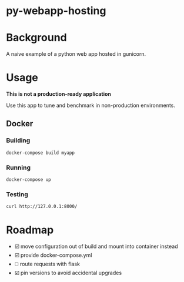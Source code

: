 py-webapp-hosting
=================

# Background
A naive example of a python web app hosted in gunicorn.

# Usage
**This is not a production-ready application**

Use this app to tune and benchmark in non-production environments.

## Docker

### Building
```
docker-compose build myapp
```
### Running
```
docker-compose up
```
### Testing
```
curl http://127.0.0.1:8000/
```

# Roadmap
- :ballot_box_with_check: move configuration out of build and mount into container instead
- :ballot_box_with_check: provide docker-compose.yml
- :white_medium_square: route requests with flask
- :ballot_box_with_check: pin versions to avoid accidental upgrades
